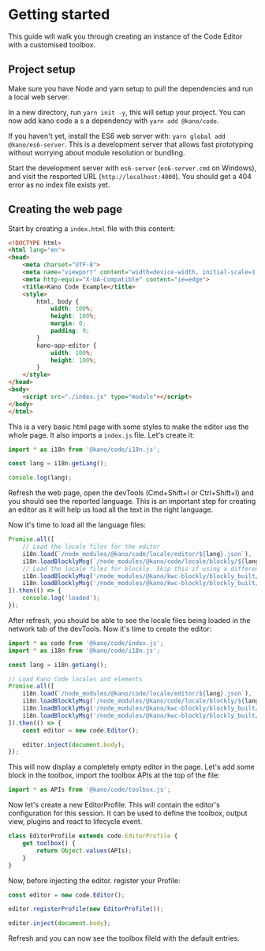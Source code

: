 # Getting started

This guide will walk you through creating an instance of the Code Editor with a customised toolbox.

## Project setup

Make sure you have Node and yarn setup to pull the dependencies and run a local web server.

In a new directory, run `yarn init -y`, this will setup your project. You can now add kano code a s a dependency with `yarn add @kano/code`.

If you haven't yet, install the ES6 web server with: `yarn global add @kano/es6-server`. This is a development server that allows fast prototyping without worrying about module resolution or bundling.

Start the development server with `es6-server` (`es6-server.cmd` on Windows), and visit the resported URL (`http://localhost:4000`). You should get a 404 error as no index file exists yet.

## Creating the web page

Start by creating a `index.html` file with this content: 

```html
<!DOCTYPE html>
<html lang="en">
<head>
    <meta charset="UTF-8">
    <meta name="viewport" content="width=device-width, initial-scale=1.0">
    <meta http-equiv="X-UA-Compatible" content="ie=edge">
    <title>Kano Code Example</title>
    <style>
        html, body {
            width: 100%;
            height: 100%;
            margin: 0;
            padding: 0;
        }
        kano-app-editor {
            width: 100%;
            height: 100%;
        }
    </style>
</head>
<body>
    <script src="./index.js" type="module"></script>
</body>
</html>
```

This is a very basic html page with some styles to make the editor use the whole page. It also imports a `index.js` file. Let's create it:

```js
import * as i18n from '@kano/code/i18n.js';

const lang = i18n.getLang();

console.log(lang);

```

Refresh the web page, open the devTools (Cmd+Shift+I or Ctrl+Shift+I) and you should see the reported language. This is an important step for creating an editor as it will help us load all the text in the right language.

Now it's time to load all the language files:

```js
Promise.all([
    // Load the locale files for the editor
    i18n.load(`/node_modules/@kano/code/locale/editor/${lang}.json`),
    i18n.loadBlocklyMsg(`/node_modules/@kano/code/locale/blockly/${lang}.json`),
    // Load the locale files for blockly. Skip this if using a different source editor
    i18n.loadBlocklyMsg('/node_modules/@kano/kwc-blockly/blockly_built/msg/json/en.json'),
    i18n.loadBlocklyMsg('/node_modules/@kano/kwc-blockly/blockly_built/msg/json/constants.json'),
]).then(() => {
    console.log('loaded');
});
```

After refresh, you should be able to see the locale files being loaded in the network tab of the devTools. Now it's time to create the editor:

```js
import * as code from '@kano/code/index.js';
import * as i18n from '@kano/code/i18n.js';

const lang = i18n.getLang();

// Load Kano Code locales and elements
Promise.all([
    i18n.load(`/node_modules/@kano/code/locale/editor/${lang}.json`),
    i18n.loadBlocklyMsg(`/node_modules/@kano/code/locale/blockly/${lang}.json`),
    i18n.loadBlocklyMsg('/node_modules/@kano/kwc-blockly/blockly_built/msg/json/en.json'),
    i18n.loadBlocklyMsg('/node_modules/@kano/kwc-blockly/blockly_built/msg/json/constants.json'),
]).then(() => {
    const editor = new code.Editor();

    editor.inject(document.body);
});
```

This will now display a completely empty editor in the page. Let's add some block in the toolbox, import the toolbox APIs at the top of the file:

```js
import * as APIs from '@kano/code/toolbox.js';
```

Now let's create a new EditorProfile. This will contain the editor's configuration for this session. It can be used to define the toolbox, output view, plugins and react to lifecycle event.

```js
class EditorProfile extends code.EditorProfile {
    get toolbox() {
        return Object.values(APIs);
    }
}
```

Now, before injecting the editor. register your Profile:

```js
const editor = new code.Editor();

editor.registerProfile(new EditorProfile());

editor.inject(document.body);

```

Refresh and you can now see the toolbox fileld with the default entries.